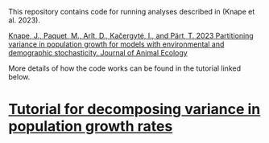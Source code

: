 This repository contains code for running analyses described in (Knape et al. 2023).

[Knape, J., Paquet, M., Arlt, D., Kačergytė, I., and Pärt, T. 2023 Partitioning variance in population growth for models with environmental and demographic stochasticity. Journal of Animal Ecology](http://doi.org/10.1111/1365-2656.13990)

More details of how the code works can be found in the tutorial linked below.

# [Tutorial for decomposing variance in population growth rates](https://jknape.github.io/variance-decomp/)

